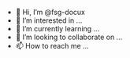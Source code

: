 - 👋 Hi, I’m @fsg-docux
- 👀 I’m interested in ...
- 🌱 I’m currently learning ...
- 💞️ I’m looking to collaborate on ...
- 📫 How to reach me ...

<!---
fsg-docux/fsg-docux is a ✨ special ✨ repository because its `README.md` (this file) appears on your GitHub profile.
You can click the Preview link to take a look at your changes.
--->
